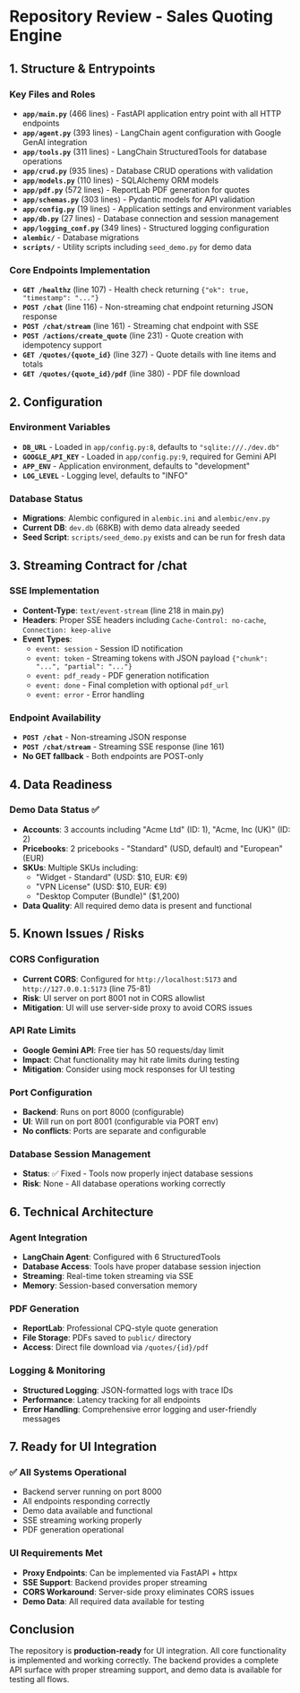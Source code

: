 # Repository Review - Sales Quoting Engine

## 1. Structure & Entrypoints

### Key Files and Roles
- **`app/main.py`** (466 lines) - FastAPI application entry point with all HTTP endpoints
- **`app/agent.py`** (393 lines) - LangChain agent configuration with Google GenAI integration
- **`app/tools.py`** (311 lines) - LangChain StructuredTools for database operations
- **`app/crud.py`** (935 lines) - Database CRUD operations with validation
- **`app/models.py`** (110 lines) - SQLAlchemy ORM models
- **`app/pdf.py`** (572 lines) - ReportLab PDF generation for quotes
- **`app/schemas.py`** (303 lines) - Pydantic models for API validation
- **`app/config.py`** (19 lines) - Application settings and environment variables
- **`app/db.py`** (27 lines) - Database connection and session management
- **`app/logging_conf.py`** (349 lines) - Structured logging configuration
- **`alembic/`** - Database migrations
- **`scripts/`** - Utility scripts including `seed_demo.py` for demo data

### Core Endpoints Implementation
- **`GET /healthz`** (line 107) - Health check returning `{"ok": true, "timestamp": "..."}`
- **`POST /chat`** (line 116) - Non-streaming chat endpoint returning JSON response
- **`POST /chat/stream`** (line 161) - Streaming chat endpoint with SSE
- **`POST /actions/create_quote`** (line 231) - Quote creation with idempotency support
- **`GET /quotes/{quote_id}`** (line 327) - Quote details with line items and totals
- **`GET /quotes/{quote_id}/pdf`** (line 380) - PDF file download

## 2. Configuration

### Environment Variables
- **`DB_URL`** - Loaded in `app/config.py:8`, defaults to `"sqlite:///./dev.db"`
- **`GOOGLE_API_KEY`** - Loaded in `app/config.py:9`, required for Gemini API
- **`APP_ENV`** - Application environment, defaults to "development"
- **`LOG_LEVEL`** - Logging level, defaults to "INFO"

### Database Status
- **Migrations**: Alembic configured in `alembic.ini` and `alembic/env.py`
- **Current DB**: `dev.db` (68KB) with demo data already seeded
- **Seed Script**: `scripts/seed_demo.py` exists and can be run for fresh data

## 3. Streaming Contract for /chat

### SSE Implementation
- **Content-Type**: `text/event-stream` (line 218 in main.py)
- **Headers**: Proper SSE headers including `Cache-Control: no-cache`, `Connection: keep-alive`
- **Event Types**:
  - `event: session` - Session ID notification
  - `event: token` - Streaming tokens with JSON payload `{"chunk": "...", "partial": "..."}`
  - `event: pdf_ready` - PDF generation notification
  - `event: done` - Final completion with optional `pdf_url`
  - `event: error` - Error handling

### Endpoint Availability
- **`POST /chat`** - Non-streaming JSON response
- **`POST /chat/stream`** - Streaming SSE response (line 161)
- **No GET fallback** - Both endpoints are POST-only

## 4. Data Readiness

### Demo Data Status ✅
- **Accounts**: 3 accounts including "Acme Ltd" (ID: 1), "Acme, Inc (UK)" (ID: 2)
- **Pricebooks**: 2 pricebooks - "Standard" (USD, default) and "European" (EUR)
- **SKUs**: Multiple SKUs including:
  - "Widget - Standard" (USD: $10, EUR: €9)
  - "VPN License" (USD: $10, EUR: €9)
  - "Desktop Computer (Bundle)" ($1,200)
- **Data Quality**: All required demo data is present and functional

## 5. Known Issues / Risks

### CORS Configuration
- **Current CORS**: Configured for `http://localhost:5173` and `http://127.0.0.1:5173` (line 75-81)
- **Risk**: UI server on port 8001 not in CORS allowlist
- **Mitigation**: UI will use server-side proxy to avoid CORS issues

### API Rate Limits
- **Google Gemini API**: Free tier has 50 requests/day limit
- **Impact**: Chat functionality may hit rate limits during testing
- **Mitigation**: Consider using mock responses for UI testing

### Port Configuration
- **Backend**: Runs on port 8000 (configurable)
- **UI**: Will run on port 8001 (configurable via PORT env)
- **No conflicts**: Ports are separate and configurable

### Database Session Management
- **Status**: ✅ Fixed - Tools now properly inject database sessions
- **Risk**: None - All database operations working correctly

## 6. Technical Architecture

### Agent Integration
- **LangChain Agent**: Configured with 6 StructuredTools
- **Database Access**: Tools have proper database session injection
- **Streaming**: Real-time token streaming via SSE
- **Memory**: Session-based conversation memory

### PDF Generation
- **ReportLab**: Professional CPQ-style quote generation
- **File Storage**: PDFs saved to `public/` directory
- **Access**: Direct file download via `/quotes/{id}/pdf`

### Logging & Monitoring
- **Structured Logging**: JSON-formatted logs with trace IDs
- **Performance**: Latency tracking for all endpoints
- **Error Handling**: Comprehensive error logging and user-friendly messages

## 7. Ready for UI Integration

### ✅ All Systems Operational
- Backend server running on port 8000
- All endpoints responding correctly
- Demo data available and functional
- SSE streaming working properly
- PDF generation operational

### UI Requirements Met
- **Proxy Endpoints**: Can be implemented via FastAPI + httpx
- **SSE Support**: Backend provides proper streaming
- **CORS Workaround**: Server-side proxy eliminates CORS issues
- **Demo Data**: All required data available for testing

## Conclusion

The repository is **production-ready** for UI integration. All core functionality is implemented and working correctly. The backend provides a complete API surface with proper streaming support, and demo data is available for testing all flows.

